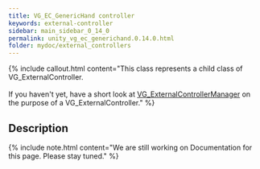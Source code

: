 ```yaml
---
title: VG_EC_GenericHand controller
keywords: external-controller
sidebar: main_sidebar_0_14_0
permalink: unity_vg_ec_generichand.0.14.0.html
folder: mydoc/external_controllers
---
```


{% include callout.html content="This class represents a child class of VG_ExternalController.<br><br> If you haven't yet, have a short look at [VG_ExternalControllerManager](unity_component_vgexternalcontrollermanager.0.14.0.html) on the purpose of a VG_ExternalController." %}

## Description 

{% include note.html content="We are still working on Documentation for this page. Please stay tuned." %}